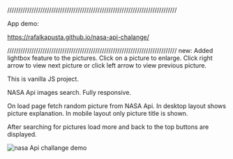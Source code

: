 /////////////////////////////////////////////////////////////////////////////

App demo: 

https://rafalkapusta.github.io/nasa-api-chalange/

/////////////////////////////////////////////////////////////////////////////
new: Added lightbox feature to the pictures. Click on a picture to enlarge. 
Click right arrow to view next picture or click left arrow to view previous picture.  

This is vanilla JS project.

NASA Api images search. 
Fully responsive.

On load page fetch random picture from NASA Api.
In desktop layout shows picture explanation. 
In mobile layout only picture title is shown.


After searching for pictures load more and back to the top buttons are displayed.


![nasa Api challange demo](nasaApi.gif)